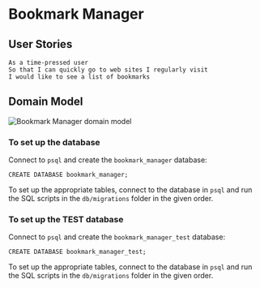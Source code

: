 # Bookmark Manager

 ## User Stories

 ```
 As a time-pressed user
 So that I can quickly go to web sites I regularly visit
 I would like to see a list of bookmarks
 ```

 ## Domain Model

 ![Bookmark Manager domain model](./public/images/bookmark_manager_1.png)

 ### To set up the database

 Connect to `psql` and create the `bookmark_manager` database:

 ```
 CREATE DATABASE bookmark_manager;
 ```

 To set up the appropriate tables, connect to the database in `psql` and run the SQL scripts in the `db/migrations` folder in the given order.

 ### To set up the TEST database

 Connect to `psql` and create the `bookmark_manager_test` database:

 ```
 CREATE DATABASE bookmark_manager_test;
 ```

 To set up the appropriate tables, connect to the database in `psql` and run the SQL scripts in the `db/migrations` folder in the given order.
